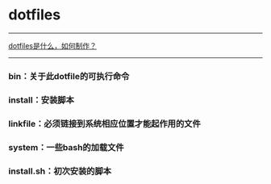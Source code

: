# dotfiles

****
[dotfiles是什么，如何制作？](https://medium.com/@webprolific/getting-started-with-dotfiles-43c3602fd789)

****
### bin：关于此dotfile的可执行命令
### install：安装脚本
### linkfile：必须链接到系统相应位置才能起作用的文件
### system：一些bash的加载文件
### install.sh：初次安装的脚本
